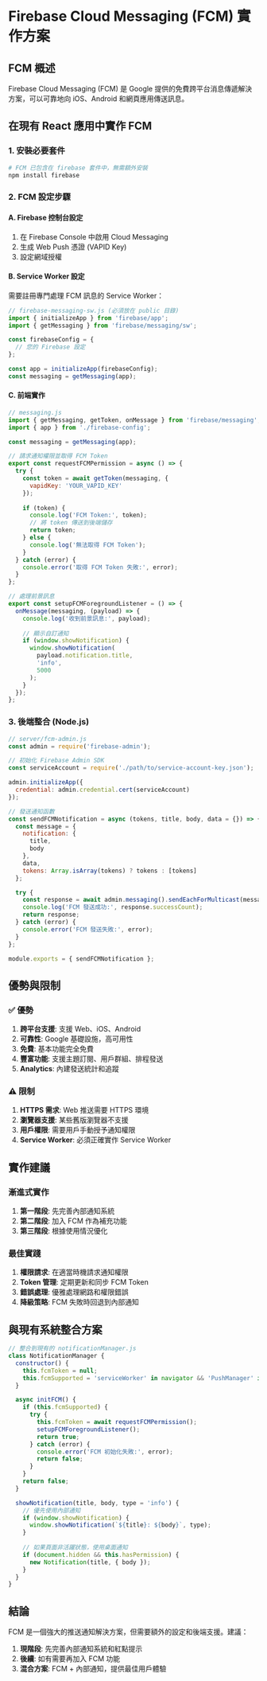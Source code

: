 # Firebase Cloud Messaging (FCM) 實作方案

## FCM 概述
Firebase Cloud Messaging (FCM) 是 Google 提供的免費跨平台消息傳遞解決方案，可以可靠地向 iOS、Android 和網頁應用傳送訊息。

## 在現有 React 應用中實作 FCM

### 1. 安裝必要套件
```bash
# FCM 已包含在 firebase 套件中，無需額外安裝
npm install firebase
```

### 2. FCM 設定步驟

#### A. Firebase 控制台設定
1. 在 Firebase Console 中啟用 Cloud Messaging
2. 生成 Web Push 憑證 (VAPID Key)
3. 設定網域授權

#### B. Service Worker 設定
需要註冊專門處理 FCM 訊息的 Service Worker：

```javascript
// firebase-messaging-sw.js (必須放在 public 目錄)
import { initializeApp } from 'firebase/app';
import { getMessaging } from 'firebase/messaging/sw';

const firebaseConfig = {
  // 您的 Firebase 設定
};

const app = initializeApp(firebaseConfig);
const messaging = getMessaging(app);
```

#### C. 前端實作
```javascript
// messaging.js
import { getMessaging, getToken, onMessage } from 'firebase/messaging';
import { app } from './firebase-config';

const messaging = getMessaging(app);

// 請求通知權限並取得 FCM Token
export const requestFCMPermission = async () => {
  try {
    const token = await getToken(messaging, {
      vapidKey: 'YOUR_VAPID_KEY'
    });
    
    if (token) {
      console.log('FCM Token:', token);
      // 將 token 傳送到後端儲存
      return token;
    } else {
      console.log('無法取得 FCM Token');
    }
  } catch (error) {
    console.error('取得 FCM Token 失敗:', error);
  }
};

// 處理前景訊息
export const setupFCMForegroundListener = () => {
  onMessage(messaging, (payload) => {
    console.log('收到前景訊息:', payload);
    
    // 顯示自訂通知
    if (window.showNotification) {
      window.showNotification(
        payload.notification.title, 
        'info',
        5000
      );
    }
  });
};
```

### 3. 後端整合 (Node.js)

```javascript
// server/fcm-admin.js
const admin = require('firebase-admin');

// 初始化 Firebase Admin SDK
const serviceAccount = require('./path/to/service-account-key.json');

admin.initializeApp({
  credential: admin.credential.cert(serviceAccount)
});

// 發送通知函數
const sendFCMNotification = async (tokens, title, body, data = {}) => {
  const message = {
    notification: {
      title,
      body
    },
    data,
    tokens: Array.isArray(tokens) ? tokens : [tokens]
  };

  try {
    const response = await admin.messaging().sendEachForMulticast(message);
    console.log('FCM 發送成功:', response.successCount);
    return response;
  } catch (error) {
    console.error('FCM 發送失敗:', error);
  }
};

module.exports = { sendFCMNotification };
```

## 優勢與限制

### ✅ 優勢
1. **跨平台支援**: 支援 Web、iOS、Android
2. **可靠性**: Google 基礎設施，高可用性
3. **免費**: 基本功能完全免費
4. **豐富功能**: 支援主題訂閱、用戶群組、排程發送
5. **Analytics**: 內建發送統計和追蹤

### ⚠️ 限制
1. **HTTPS 需求**: Web 推送需要 HTTPS 環境
2. **瀏覽器支援**: 某些舊版瀏覽器不支援
3. **用戶權限**: 需要用戶手動授予通知權限
4. **Service Worker**: 必須正確實作 Service Worker

## 實作建議

### 漸進式實作
1. **第一階段**: 先完善內部通知系統
2. **第二階段**: 加入 FCM 作為補充功能
3. **第三階段**: 根據使用情況優化

### 最佳實踐
1. **權限請求**: 在適當時機請求通知權限
2. **Token 管理**: 定期更新和同步 FCM Token
3. **錯誤處理**: 優雅處理網路和權限錯誤
4. **降級策略**: FCM 失敗時回退到內部通知

## 與現有系統整合方案

```javascript
// 整合到現有的 notificationManager.js
class NotificationManager {
  constructor() {
    this.fcmToken = null;
    this.fcmSupported = 'serviceWorker' in navigator && 'PushManager' in window;
  }

  async initFCM() {
    if (this.fcmSupported) {
      try {
        this.fcmToken = await requestFCMPermission();
        setupFCMForegroundListener();
        return true;
      } catch (error) {
        console.error('FCM 初始化失敗:', error);
        return false;
      }
    }
    return false;
  }

  showNotification(title, body, type = 'info') {
    // 優先使用內部通知
    if (window.showNotification) {
      window.showNotification(`${title}: ${body}`, type);
    }
    
    // 如果頁面非活躍狀態，使用桌面通知
    if (document.hidden && this.hasPermission) {
      new Notification(title, { body });
    }
  }
}
```

## 結論
FCM 是一個強大的推送通知解決方案，但需要額外的設定和後端支援。建議：

1. **現階段**: 先完善內部通知系統和紅點提示
2. **後續**: 如有需要再加入 FCM 功能
3. **混合方案**: FCM + 內部通知，提供最佳用戶體驗